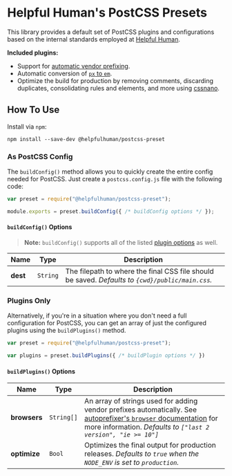 # Helpful Human's PostCSS Presets

This library provides a default set of PostCSS plugins and configurations based on the internal standards employed at [Helpful Human](http://helpfulhuman.com).

**Included plugins:**

- Support for [automatic vendor prefixing](https://github.com/postcss/autoprefixer).
- Automatic conversion of [`px` to `em`](https://github.com/macropodhq/postcss-px-to-em).
- Optimize the build for production by removing comments, discarding duplicates, consolidating rules and elements, and more using [cssnano](http://cssnano.co/).

## How To Use

Install via `npm`:

```
npm install --save-dev @helpfulhuman/postcss-preset
```

### As PostCSS Config

The `buildConfig()` method allows you to quickly create the entire config needed for PostCSS.  Just create a `postcss.config.js` file with the following code:

```js
var preset = require("@helpfulhuman/postcss-preset");

module.exports = preset.buildConfig({ /* buildConfig options */ });
```

#### `buildConfig()` Options

> **Note:** `buildConfig()` supports all of the listed [plugin options](#buildplugins-options) as well.

Name | Type | Description
-----|------|------------
**dest** | `String` | The filepath to where the final CSS file should be saved.  _Defaults to `{cwd}/public/main.css`._

### Plugins Only

Alternatively, if you're in a situation where you don't need a full configuration for PostCSS, you can get an array of just the configured plugins using the `buildPlugins()` method.

```js
var preset = require("@helpfulhuman/postcss-preset");

var plugins = preset.buildPlugins({ /* buildPlugin options */ })
```

#### `buildPlugins()` Options

Name | Type | Description
-----|------|------------
**browsers** | `String[]` | An array of strings used for adding vendor prefixes automatically.  See [autoprefixer's `browser` documentation](https://github.com/postcss/autoprefixer#browsers) for more information.  _Defaults to `["last 2 version", "ie >= 10"]`_
**optimize** | `Bool` | Optimizes the final output for production releases.  _Defaults to `true` when the `NODE_ENV` is set to `production`._